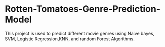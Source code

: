 # Rotten-Tomatoes-Genre-Prediction-Model


This project is used to predict different movie genres using Naive bayes, SVM, Logistic Regression,KNN, and random Forest Algorithms.
